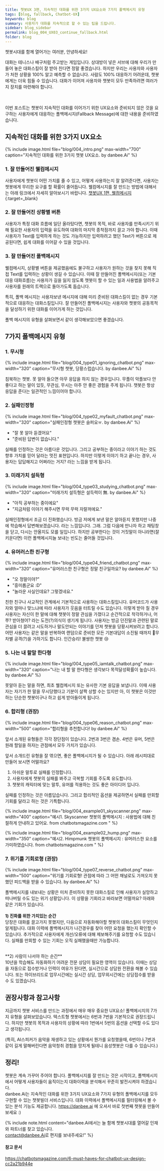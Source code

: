 ```yaml
---
title: 챗봇UX 3편, 지속적인 대화를 위한 3가지 UX요소와 7가지 폴백메시지 유형
tags: [blog, fallback, Chatbot-UX]
keywords: blog
summary: 사용자가 대화를 지속적으로 할 수 있는 팁을 드립니다.
sidebar: blog_sidebar
permalink: blog_004_UX03_continue_fallback.html
folder: blog
---
```


챗봇시대를 함께 열어가는 여러분, 안녕하세요!



대화는 테니스나 배구처럼 주고받는 게임입니다. 상대방이 넣은 서브에 대해 우리가 만들어 놓은 대화스킬이 잘 받아 친다면 정말 좋겠습니다. 하지만 우리는 사용자와 사용자가 처한 상황을 100% 알고 예측할 수 없습니다. 
사람도 100% 대응하기 어려운데, 챗봇에게는 더욱 힘들 수 있습니다. 대화가 이어져 사용자와 챗봇이 모두 만족하려면 여러가지 장치를 마련해야 합니다.

<br/><br/>
이번 포스트는 챗봇이 지속적인 대화를 이어가기 위한 UX요소와 준비되지 않은 것을 요구하는 사용자에게 대응하는 폴백메시지(Fallback Message)에 대한 내용을 준비하였습니다. 


## 지속적인 대화를 위한 3가지 UX요소

{% include image.html file="blog/004_intro.png" max-width="700" caption="지속적인 대화를 위한 3가지 챗봇 UX요소. by danbee.Ai" %}


### 1. 잘 만들어진 웰컴메시지
사용자에게 챗봇이 어떤 가치를 줄 수 있고, 어떻게 사용하는지 잘 알려준다면, 사용자는  챗봇에게 무리한 요구를 할 확률이 줄어듭니다. 웰컴메시지를 잘 만드는 방법에 대해서는 아래 링크에서 자세히 알아보시기 바랍니다. [챗봇UX 1편, 웰컴메시지](http://doc.danbee.ai/blog_002_UX01_welcome.html){:target=_blank}
	
### 2. 잘 만들어진 상황별 버튼
사용자가 특정 대화 흐름에 일단 올라탔다면, 챗봇의 목적, 바로 사용자를 만족시키기 위해 필요한 사용자의 입력을 유도하여 대화의 마지막 종착점까지 끌고 가야 합니다. 이때 사용자가 Text를 입력하게 하는 것도 가능하지만 입력하려고 했던 Text가 버튼으로 제공된다면, 쉽게 대화를 이어갈 수 있을 것입니다. 
	
### 3. 잘 만들어진 폴백메시지
웰컴메시지, 상황별 버튼을 제공했음에도 불구하고 사용자가 원하는 것을 찾지 못해 직접 Text를 입력하는 상황이 생길 수 있습니다. 이때 잘 만들어진 폴백메시지(또는 기본대응 대화흐름)는 사용자가 길을 잃지 않도록 챗봇이 할 수 있는 일과 사용법을 알려주고 사용자를 원래의 트랙으로 돌아가도록 돕습니다. 

특히, 폴백 메시지는 사용자보낸 메시지에 대해 미리 준비된 대화스킬이 없는 경우 기본적으로 대응하는 대화스킬입니다. 잘 만들어진 폴백메시지는 사용자와 챗봇의 공동목적을 달성하기 위한 대화를 이어가게 하는 것입니다. 

폴백 메시지의 유형을 살펴보면서 같이 생각해보았으면 좋겠습니다.

## 7가지 폴백메시지 유형

### 1. 무시형

{% include image.html file="blog/004_type01_ignoring_chatbot.png" max-width="320" caption="무시형 챗봇, 당황스럽습니다. by danbee.Ai" %}

침북하는 챗봇. 못 알아 들으면 아무 응답을 하지 않는 경우입니다. 
무플이 악플보다 안좋다고 하는 말이 있듯, 무관심, 무시는 아주 안 좋은 경험을 주게 됩니다. 챗봇은 항상 응답을 준다는 일관적인 느낌이어야 합니다.

### 2. 실패인정형


{% include image.html file="blog/004_type02_myfault_chatbot.png" max-width="320" caption="실패인정형 챗봇은 슬퍼요ㅠ. by danbee.Ai" %}

- "잘 못 알아 듣겠어요"
- "준비된 답변이 없습니다."

실패를 인정하는 것은 아름다운 것입니다. 그리고 공부하는 중이라고 이야기 하는 것도 향후 가치를 믿어 달라는 멋진 표현입니다. 하지만 이렇게 이야기 하고 끝나는 경우, 사용자는 답답해지고 어쩌라는 거지? 라는 느낌을 받게 됩니다.

### 3. 미래가치 설득형

{% include image.html file="blog/004_type03_studying_chatbot.png" max-width="320" caption="미래가치 설득형은 설득력이 無. by danbee.Ai" %}

- "아직 공부하는 중이에요"
- "지금처럼 이야기 해주시면 무럭 무럭 자랄꺼에요."

실패인정형에서 조금 더 진화했습니다. 방금 저에게 보낸 말은 알아듣지 못했지만 나중에 학습해서 답변해보겠습니다. 라는 느낌입니다. 그래. 그럼 다음에 만나자 하고 채팅창을 닫고, 다시는 안올지도 모를 일입니다.
하지만 공부한다는 것이 거짓말이 아니라면(잘 키운다면) 이런 폴백메시지늘 보내는 빈도는 줄어들 것입니다.

### 4. 유머러스한 친구형
{% include image.html file="blog/004_type04_friend_chatbot.png" max-width="320" caption="유머러스한 친구형은 정말 친구일까요? by danbee.Ai" %}

- "오 정말이야?"
- "흥미롭군요 :D"
- "놀라운 사실인데요? 그렇겠네요."

친한 친구나 사교적인 관계에서 기본적으로 사용하는 대화스킬입니다. 유머코드가 사용자와 얼마나 맞느냐에 따라 사용자가 웃음을 터트릴 수도 있습니다. 이렇게 받아 칠 경우 사용자는 자신이 한 말에 대해 챗봇이 정말 관심을 가졌다고 순간적으로 착각하거나, 어쭈? 받아쳤어? 라는 도전(?)의식이 생기게 됩니다. 사용자는 방금 던진말과 관련된 말로 관심을 더 끌려고 시도하거나 말도안되는 이야기를 던져 챗봇을 당황시켜보려고 합니다. 어떤 사용자는 같은 말을 반복하여 랜덤으로 준비한 모든 기본대답이 소진될 때까지 👿무차별 공격(?)을 가하기도 합니다. 인간승리! 불쌍한 챗봇 😢

### 5. 나는 내 할말 한다형

{% include image.html file="blog/004_type05_iamtalk_chatbot.png" max-width="320" caption="나는 내 할 말 한다형은 생각보다 목적달성확률이 높습니다. by danbee.Ai" %}




못알아 듣는 말을 하면, 최초 웰컴메시지 또는 유사한 기본 응답을 보냅니다. 이때 사용자는 자기가 한 말을 무시당했다고 기분이 살짝 상할 수는 있지만 아, 이 챗봇은 이것만 하는 단순한 챗봇이구나 하고 쉽게 받아들이게 됩니다.



### 6. 합리형 (권장)


{% include image.html file="blog/004_type06_reason_chatbot.png" max-width="500" caption="합리형을 추천합니다! by danbee.Ai" %}

앞서 소개된 유형들은 각각 장단점이 있습니다. 2번과 3번은 겸손. 4번은 유머, 5번은 원래 할일을 하자는 관점에서 모두 가치가 있습니다.

앞서 소개드린 유형을 잘 엮으면, 좋은 폴백메시지가 될 수 있습니다. 아래 레시피대로 만들어 보시면 어떨까요? 

1. 아쉬운 말투로 실패를 인정합니다.
2. 사용자에게 챗봇의 실패를 봐주고 극복할 기회를 주도록 유도합니다.
3. 챗봇의 캐릭터에 맞는 말투, 유머를 적용하는 것도 좋은 아이디어 입니다.


실패를 인정하는 것은 아름답습니다. 그리고 합리적인 옵션을 제공하면서 실패를 만회할 기회를 달라고 하는 것은 기특합니다. 

{% include image.html file="blog/004_example01_skyscanner.png" max-width="400" caption="예시1. Skyscanner 챗봇의 폴백메시지 : 사용법에 대해 친절하게 안내하고 있어요. from chatbotsmagazine.com " %}

{% include image.html file="blog/004_example02_hump.png" max-width="350" caption="예시2. Himpmunk 챗봇의 폴백메시지 : 유머러스한 요소를 가미하였습니다. from chatbotsmagazine.com " %}


### 7. 위기를 기회로형 (권장)

{% include image.html file="blog/004_type07_reverse_chatbot.png" max-width="500" caption="위기를 기회로형! 관점에 따라 그 어떤 채널로도 가져오지 못했던 피드백을 받을 수 있습니다. by danbee.Ai" %}


폴백메시지를 내보내는 상황은 미처 준비하지 못한 대화스킬로 인해 사용자가 실망하고 떠나버릴 수도 있는 위기 상황입니다. 이 상황을 기회라고 바라보면 어떨까요? 아래와 같은 기회가 있습니다.
<br /><br />
**1) 진화를 위한 가치있는 순간** <br />
당장은 대화를 끌고가지 못했지만, 다음으로 자동화해야할 챗봇의 대화스킬이 무엇인지 알게됩니다. 대화 이력에 폴백메시지가 나간경우를 찾아 어떤 요청을 했는지 확인할 수 있습니다. 추가적으로 사용자에게 개선/오류에 대해 제보해주기를 요청할 수도 있습니다. 실패를 만회할 수 있는 기회는 오직 실패했을때만 가능합니다. 

<br />
**2) 사람이 나서야 하는 순간** <br />
10년을 학습해도 자동화하기 어려운 전문 상담이 필요한 영역이 있습니다. 이때는 상담을 자동으로 접수받거나 인력이 여유가 된다면, 실시간으로 상담원 전환을 해볼 수 있습니다. 또는 하이브리드로 업무시간에는 실시간 상담, 업무외시간에는 상담접수를 받을 수 도 있겠습니다.


## 권장사항과 참고사항
지금까지 챗봇 서비스를 만드는 과정에서 매우 매우 중요한 UX요소! 폴백메시지의 7가지 유형을 살펴보았습니다. 텍스트형 챗봇에서는 6번과 7번을 기본적으로 권장드립니다. 하지만 챗봇의 목적과 사용자의 상황에 따라 1번에서 5번의 옵션을 선택할 수도 있다고 생각됩니다.

(특히, AI스피커가 음악을 재생하고 있는 상황에서 뭔가를 요청했을때, 6번이나 7번과 같이 길게 말해버린다면 음악청취 경험을 망치게 될테니 음성챗봇은 다를 수 있습니다.)

## 정리!
챗봇은 계속 가꾸어 주어야 합니다.
폴백메시지를 잘 만드는 것은 시작이고, 폴백메시지에서 어떻게 사용자들이 움직이는지 대화이력을 분석해서 꾸준히 발전시켜야 하겠습니다.
<br/>
danbee.Ai는 지속적인 대화를 위한 3가지 UX요소와 7가지 유형의 폴백메시지를 모두 구현할 수 있는 챗봇빌더 서비스입니다. 대화 이력에서 폴백메시지를 필터링해서 볼 수 있는 분석 기능도 제공합니다.  https://danbee.ai 에 오셔서 바로 첫번째 챗봇을 만들어 보세요 :)

{% include note.html content="danbee.Ai에서는 늘 함께 챗봇시대를 열어갈 인재와 파트너를 찾고 있습니다.
<br/> [contact@danbee.Ai](mailto:contact@danbee.ai)로 편지를 보내주세요!" %}

#### 참고 문서

https://chatbotsmagazine.com/6-must-haves-for-chatbot-ux-design-cc2a21b944e





